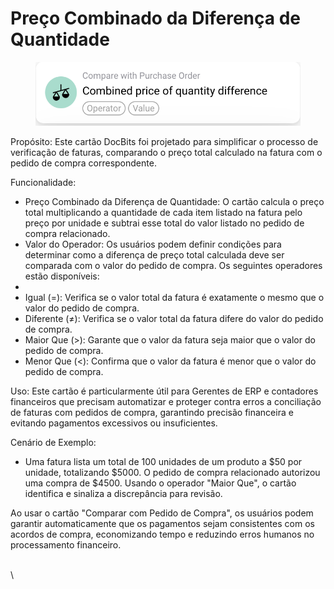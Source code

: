 # Preço Combinado da Diferença de Quantidade

<figure><img src="../../../.gitbook/assets/Bildschirmfoto 2024-05-02 um 14.20.17.png" alt=""><figcaption></figcaption></figure>

Propósito: Este cartão DocBits foi projetado para simplificar o processo de verificação de faturas, comparando o preço total calculado na fatura com o pedido de compra correspondente.

Funcionalidade:

* Preço Combinado da Diferença de Quantidade: O cartão calcula o preço total multiplicando a quantidade de cada item listado na fatura pelo preço por unidade e subtrai esse total do valor listado no pedido de compra relacionado.
* Valor do Operador: Os usuários podem definir condições para determinar como a diferença de preço total calculada deve ser comparada com o valor do pedido de compra. Os seguintes operadores estão disponíveis:
*
* Igual (=): Verifica se o valor total da fatura é exatamente o mesmo que o valor do pedido de compra.
* Diferente (≠): Verifica se o valor total da fatura difere do valor do pedido de compra.
* Maior Que (>): Garante que o valor da fatura seja maior que o valor do pedido de compra.
* Menor Que (<): Confirma que o valor da fatura é menor que o valor do pedido de compra.

Uso: Este cartão é particularmente útil para Gerentes de ERP e contadores financeiros que precisam automatizar e proteger contra erros a conciliação de faturas com pedidos de compra, garantindo precisão financeira e evitando pagamentos excessivos ou insuficientes.

Cenário de Exemplo:

* Uma fatura lista um total de 100 unidades de um produto a $50 por unidade, totalizando $5000. O pedido de compra relacionado autorizou uma compra de $4500. Usando o operador "Maior Que", o cartão identifica e sinaliza a discrepância para revisão.

Ao usar o cartão "Comparar com Pedido de Compra", os usuários podem garantir automaticamente que os pagamentos sejam consistentes com os acordos de compra, economizando tempo e reduzindo erros humanos no processamento financeiro.

\
\
